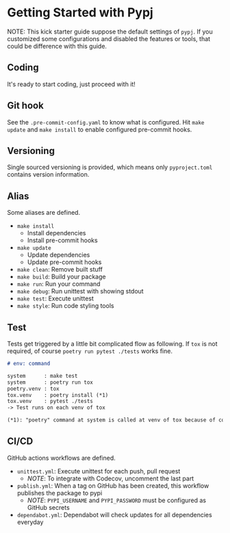 # Getting Started with Pypj

NOTE: This kick starter guide suppose the default settings of `pypj`. If you customized some configurations and disabled the features or tools, that could be difference with this guide.

## Coding

It's ready to start coding, just proceed with it!

## Git hook

See the `.pre-commit-config.yaml` to know what is configured.
Hit `make update` and `make install` to enable configured pre-commit hooks.

## Versioning

Single sourced versioning is provided, which means only `pyproject.toml` contains version information.

## Alias

Some aliases are defined.

- `make install`
  - Install dependencies
  - Install pre-commit hooks
- `make update`
  - Update dependencies
  - Update pre-commit hooks
- `make clean`: Remove built stuff
- `make build`: Build your package
- `make run`: Run your command
- `make debug`: Run unittest with showing stdout
- `make test`: Execute unittest
- `make style`: Run code styling tools


## Test

Tests get triggered by a little bit complicated flow as following. If `tox` is not required, of course `poetry run pytest ./tests` works fine.

```md
# env: command

system      : make test
system      : poetry run tox
poetry.venv : tox
tox.venv    : poetry install (*1)
tox.venv    : pytest ./tests
-> Test runs on each venv of tox

(*1): "poetry" command at system is called at venv of tox because of configuration "whitelist_externals = poetry"
```

## CI/CD

GitHub actions workflows are defined.

- `unittest.yml`: Execute unittest for each push, pull request
  - _NOTE_: To integrate with Codecov, uncomment the last part
- `publish.yml`: When a tag on GitHub has been created, this workflow publishes the package to pypi
  - _NOTE_: `PYPI_USERNAME` and `PYPI_PASSWORD` must be configured as GitHub secrets
- `dependabot.yml`: Dependabot will check updates for all dependencies everyday
